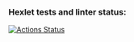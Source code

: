 ### Hexlet tests and linter status:
[![Actions Status](https://github.com/hvoyka/frontend-project-lvl1/workflows/hexlet-check/badge.svg)](https://github.com/hvoyka/frontend-project-lvl1/actions)